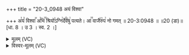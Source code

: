 +++
title = "20-3_0948 अयं विश्वा"

+++
अ꣣यं꣡ विश्वा꣢꣯ अ꣣भि꣢꣫ श्रियो꣣ऽग्नि꣢र्दे꣣वे꣡षु꣢ पत्यते। आ꣢꣫ वाजै꣣रु꣡प꣢ नो गमत् ॥ 20-3:0948 ॥ ॥20 (डा)॥ [धा. 8 । उ 3 । स्व. 2 ।]

<details><summary>मूलम् (VC)</summary>

अ꣣यं꣡ विश्वा꣢꣯ अ꣣भि꣢꣫ श्रियो꣣ऽग्नि꣢र्दे꣣वे꣡षु꣢ पत्यते । आ꣢꣫ वाजै꣣रु꣡प꣢ नो गमत् ॥९४८॥
</details>

<details><summary>विस्वर-मूलम् (VC)</summary>

अयं विश्वा अभि श्रियोऽग्निर्देवेषु पत्यते । आ वाजैरुप नो गमत् ॥९४८॥
</details>